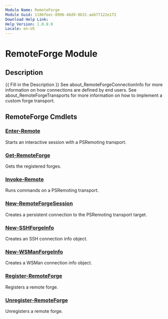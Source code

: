 ```yaml
---
Module Name: RemoteForge
Module Guid: 1186feec-8996-46d9-9b31-aeb77122e1f2
Download Help Link: 
Help Version: 1.0.0.0
Locale: en-US
---
```


# RemoteForge Module
## Description
{{ Fill in the Description }}
See about_RemoteForgeConnectionInfo for more information on how connections are defined by end users.
See about_RemoteForgeTransports for more information on how to implement a custom forge transport.

## RemoteForge Cmdlets
### [Enter-Remote](Enter-Remote.md)
Starts an interactive session with a PSRemoting transport.

### [Get-RemoteForge](Get-RemoteForge.md)
Gets the registered forges.

### [Invoke-Remote](Invoke-Remote.md)
Runs commands on a PSRemoting transport.

### [New-RemoteForgeSession](New-RemoteForgeSession.md)
Creates a persistent connection to the PSRemoting transport target.

### [New-SSHForgeInfo](New-SSHForgeInfo.md)
Creates an SSH connection info object.

### [New-WSManForgeInfo](New-WSManForgeInfo.md)
Creates a WSMan connection info object.

### [Register-RemoteForge](Register-RemoteForge.md)
Registers a remote forge.

### [Unregister-RemoteForge](Unregister-RemoteForge.md)
Unregisters a remote forge.

